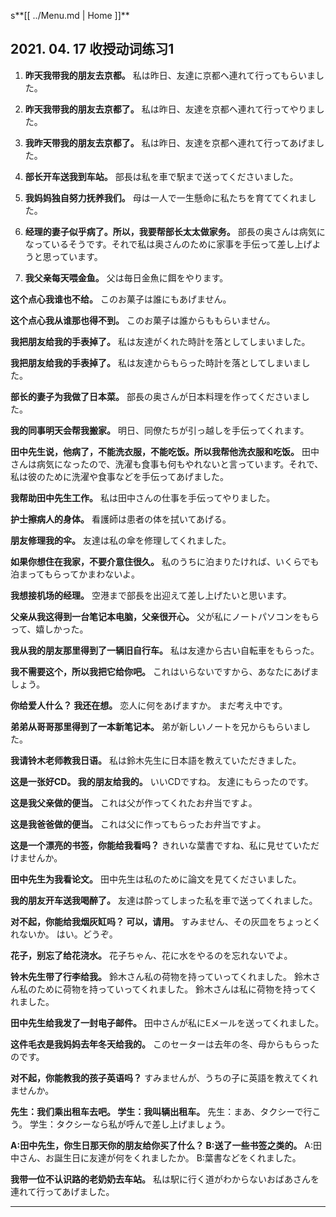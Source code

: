 s**[[ ../Menu.md | Home ]]**
## 2021. 04. 17 收授动词练习1

1. **昨天我带我的朋友去京都。**
私は昨日、友達に京都へ連れて行ってもらいました。

1. **昨天我带我的朋友去京都了。**
私は昨日、友達を京都へ連れて行ってやりました。

2. **我昨天带我的朋友去京都了。**
私は昨日、友達を京都へ連れて行ってあげました。

3. **部长开车送我到车站。**
部長は私を車で駅まで送ってくださいました。

4. **我妈妈独自努力抚养我们。**
母は一人で一生懸命に私たちを育ててくれました。

5. **经理的妻子似乎病了。所以，我要帮部长太太做家务。**
部長の奥さんは病気になっているそうです。それで私は奥さんのために家事を手伝って差し上げようと思っています。

6. **我父亲每天喂金鱼。**
父は毎日金魚に餌をやります。

**这个点心我谁也不给。**
このお菓子は誰にもあげません。

**这个点心我从谁那也得不到。**
このお菓子は誰からももらいません。

**我把朋友给我的手表掉了。**
私は友達がくれた時計を落としてしまいました。

**我把朋友给我的手表掉了。**
私は友達からもらった時計を落としてしまいました。

**部长的妻子为我做了日本菜。**
部長の奥さんが日本料理を作ってくださいました。

**我的同事明天会帮我搬家。**
明日、同僚たちが引っ越しを手伝ってくれます。

**田中先生说，他病了，不能洗衣服，不能吃饭。所以我帮他洗衣服和吃饭。**
田中さんは病気になったので、洗濯も食事も何もやれないと言っています。それで、私は彼のために洗濯や食事などを手伝ってあげました。

**我帮助田中先生工作。**
私は田中さんの仕事を手伝ってやりました。

**护士擦病人的身体。**
看護師は患者の体を拭いてあげる。

**朋友修理我的伞。**
友達は私の傘を修理してくれました。

**如果你想住在我家，不要介意住很久。**
私のうちに泊まりたければ、いくらでも泊まってもらってかまわないよ。

**我想接机场的经理。**
空港まで部長を出迎えて差し上げたいと思います。

**父亲从我这得到一台笔记本电脑，父亲很开心。**
父が私にノートパソコンをもらって、嬉しかった。

**我从我的朋友那里得到了一辆旧自行车。**
私は友達から古い自転車をもらった。

**我不需要这个，所以我把它给你吧。**
これはいらないですから、あなたにあげましょう。

**你给爱人什么？
我还在想。**
恋人に何をあげますか。
まだ考え中です。

**弟弟从哥哥那里得到了一本新笔记本。**
弟が新しいノートを兄からもらいました。

**我请铃木老师教我日语。**
私は鈴木先生に日本語を教えていただきました。

**这是一张好CD。
我的朋友给我的。**
いいCDですね。
友達にもらったのです。

**这是我父亲做的便当。**
これは父が作ってくれたお弁当ですよ。

**这是我爸爸做的便当。**
これは父に作ってもらったお弁当ですよ。

**这是一个漂亮的书签，你能给我看吗？**
きれいな葉書ですね、私に見せていただけませんか。

**田中先生为我看论文。**
田中先生は私のために論文を見てくださいました。

**我的朋友开车送我喝醉了。**
友達は酔ってしまった私を車で送ってくれました。

**对不起，你能给我烟灰缸吗？
可以，请用。**
すみません、その灰皿をちょっとくれないか。
はい。どうぞ。

**花子，别忘了给花浇水。**
花子ちゃん、花に水をやるのを忘れないでよ。

**铃木先生带了行李给我。**
鈴木さん私の荷物を持っていってくれました。
鈴木さん私のために荷物を持っていってくれました。
鈴木さんは私に荷物を持ってくれました。

**田中先生给我发了一封电子邮件。**
田中さんが私にEメールを送ってくれました。

**这件毛衣是我妈妈去年冬天给我的。**
このセーターは去年の冬、母からもらったのです。

**对不起，你能教我的孩子英语吗？**
すみませんが、うちの子に英語を教えてくれませんか。

**先生：我们乘出租车去吧。
学生：我叫辆出租车。**
先生：まあ、タクシーで行こう。
学生：タクシーなら私が呼んで差し上げましょう。

**A:田中先生，你生日那天你的朋友给你买了什么？
B:送了一些书签之类的。**
A:田中さん、お誕生日に友達が何をくれましたか。
B:葉書などをくれました。

**我带一位不认识路的老奶奶去车站。**
私は駅に行く道がわからないおばあさんを連れて行ってあげました。

---
